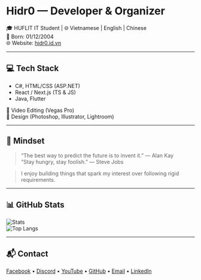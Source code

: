 # Hidr0 — Developer & Organizer

🎓 HUFLIT IT Student | 🌐 Vietnamese | English | Chinese  
📅 Born: 01/12/2004  
🌐 Website: [hidr0.id.vn](https://hidr0.id.vn)  

---

## 💻 Tech Stack
- C#, HTML/CSS (ASP.NET)
- React / Next.js (TS & JS)
- Java, Flutter 

🎥 Video Editing (Vegas Pro)  
🎨 Design (Photoshop, Illustrator, Lightroom)

---

## 🧠 Mindset

> “The best way to predict the future is to invent it.” — Alan Kay  
> “Stay hungry, stay foolish.” — Steve Jobs

> I enjoy building things that spark my interest over following rigid requirements.

---

## 📊 GitHub Stats

![Stats](https://github-readme-stats.vercel.app/api?username=hidr0c&show_icons=true&theme=radical&border_color=00ffc3)  
![Top Langs](https://github-readme-stats.vercel.app/api/top-langs/?username=hidr0c&theme=radical&border_color=00ffc3)

---

## 📬 Contact

[Facebook](https://www.facebook.com/h1dr0c/) • [Discord](https://discord.com/users/317587311279734784) • [YouTube](https://www.youtube.com/@hidr0712) • [GitHub](https://github.com/hidr0c) • [Email](mailto:phanxuanthai2004@gmail.com) • [LinkedIn](https://www.linkedin.com/in/xu%C3%A2n-th%C3%A1i-phan-bab693352/)
